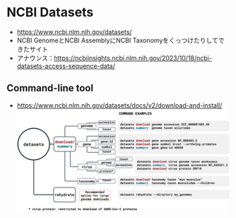 # NCBI Datasets
- https://www.ncbi.nlm.nih.gov/datasets/
- NCBI GenomeとNCBI AssemblyにNCBI Taxonomyをくっつけたりしてできたサイト
- アナウンス：https://ncbiinsights.ncbi.nlm.nih.gov/2023/10/18/ncbi-datasets-access-sequence-data/

## Command-line tool
- https://www.ncbi.nlm.nih.gov/datasets/docs/v2/download-and-install/
![NCBI Datasets tools](../images/datasets_schema_taxonomy.svg)
